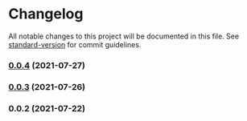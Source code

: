 # Changelog

All notable changes to this project will be documented in this file. See [standard-version](https://github.com/conventional-changelog/standard-version) for commit guidelines.

### [0.0.4](https://github.com/noctifer20/nestjs-geetest/compare/v0.0.3...v0.0.4) (2021-07-27)

### [0.0.3](https://github.com/noctifer20/nestjs-geetest/compare/v0.0.2...v0.0.3) (2021-07-26)

### 0.0.2 (2021-07-22)
